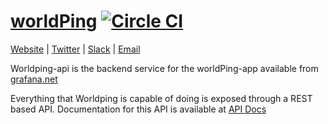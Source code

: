 [worldPing](https://worldping.raintank.io) [![Circle CI](https://circleci.com/gh/rednixon/worldping-api.svg?style=shield)](https://circleci.com/gh/rednixon/worldping-api)
================
[Website](https://worldping.raintank.io) |
[Twitter](https://twitter.com/raintankSaaS) |
[Slack](https://raintank.slack.com) |
[Email](mailto:hello@raintank.io)


Worldping-api is the backend service for the worldPing-app available from [grafana.net](https://grafana.net/plugins/raintank-worldping-app)

Everything that Worldping is capable of doing is exposed through a REST based API. Documentation for this API is available at
[API Docs](http://docs.worldping.apiary.io/#)
